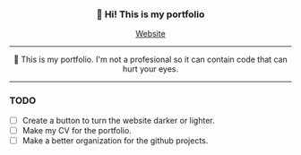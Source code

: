 <h3 align="center">👋 Hi! This is my portfolio</h3>
<p align="center">
  <a href="https://gael-lopes-da-silva.github.io/MyPortfolio/">Website</a>
</p>

---

<p align="center">💼 This is my portfolio. I'm not a profesional so it can contain code that can hurt your eyes.</p>

---

### TODO
- [ ] Create a button to turn the website darker or lighter.
- [ ] Make my CV for the portfolio.
- [ ] Make a better organization for the github projects.